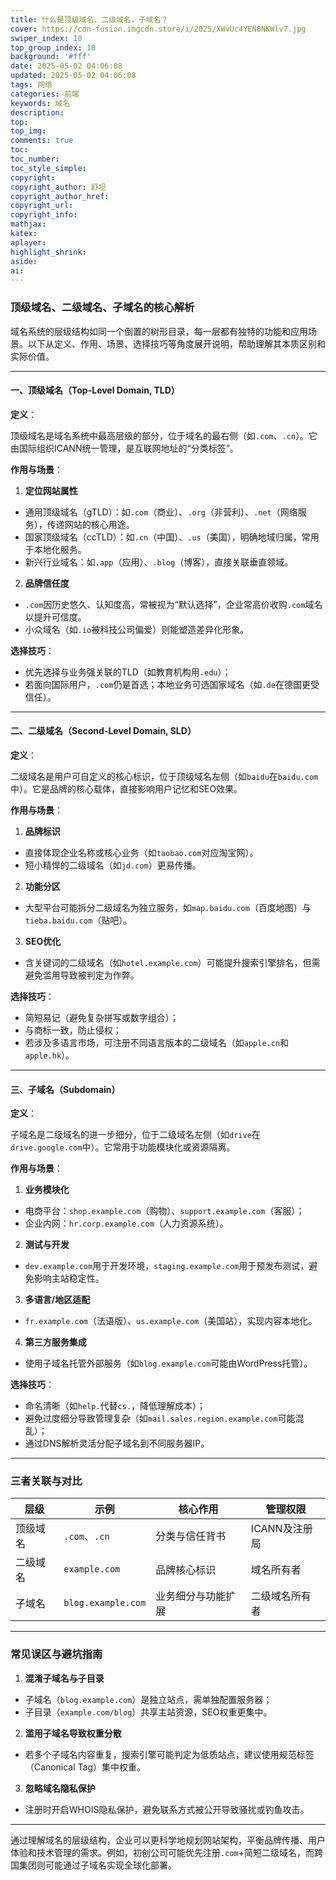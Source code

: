 ```yaml
---
title: 什么是顶级域名、二级域名，子域名？
cover: https://cdn-fusion.imgcdn.store/i/2025/XWvUc4YEN0NKWlv7.jpg
swiper_index: 10
top_group_index: 10
background: '#fff'
date: 2025-05-02 04:06:08
updated: 2025-05-02 04:06:08
tags: 网络
categories: 前端
keywords: 域名
description: 
top:
top_img:
comments: true
toc:
toc_number:
toc_style_simple:
copyright:
copyright_author: 舒坦
copyright_author_href:
copyright_url:
copyright_info:
mathjax:
katex:
aplayer:
highlight_shrink:
aside:
ai:
---
```

### 顶级域名、二级域名、子域名的核心解析

域名系统的层级结构如同一个倒置的树形目录，每一层都有独特的功能和应用场景。以下从定义、作用、场景、选择技巧等角度展开说明，帮助理解其本质区别和实际价值。

---

#### **一、顶级域名（Top-Level Domain, TLD）**

**定义**：

顶级域名是域名系统中最高层级的部分，位于域名的最右侧（如`.com`、`.cn`）。它由国际组织ICANN统一管理，是互联网地址的“分类标签”。

**作用与场景**：

1. **定位网站属性**

- 通用顶级域名（gTLD）：如`.com`（商业）、`.org`（非营利）、`.net`（网络服务），传递网站的核心用途。
- 国家顶级域名（ccTLD）：如`.cn`（中国）、`.us`（美国），明确地域归属，常用于本地化服务。
- 新兴行业域名：如`.app`（应用）、`.blog`（博客），直接关联垂直领域。

2. **品牌信任度**

- `.com`因历史悠久、认知度高，常被视为“默认选择”，企业常高价收购`.com`域名以提升可信度。
- 小众域名（如`.io`被科技公司偏爱）则能塑造差异化形象。

**选择技巧**：

- 优先选择与业务强关联的TLD（如教育机构用`.edu`）；
- 若面向国际用户，`.com`仍是首选；本地业务可选国家域名（如`.de`在德国更受信任）。

---

#### **二、二级域名（Second-Level Domain, SLD）**

**定义**：

二级域名是用户可自定义的核心标识，位于顶级域名左侧（如`baidu`在`baidu.com`中）。它是品牌的核心载体，直接影响用户记忆和SEO效果。

**作用与场景**：

1. **品牌标识**

- 直接体现企业名称或核心业务（如`taobao.com`对应淘宝网）。
- 短小精悍的二级域名（如`jd.com`）更易传播。

2. **功能分区**

- 大型平台可能拆分二级域名为独立服务，如`map.baidu.com`（百度地图）与`tieba.baidu.com`（贴吧）。

3. **SEO优化**

- 含关键词的二级域名（如`hotel.example.com`）可能提升搜索引擎排名，但需避免滥用导致被判定为作弊。

**选择技巧**：

- 简短易记（避免复杂拼写或数字组合）；
- 与商标一致，防止侵权；
- 若涉及多语言市场，可注册不同语言版本的二级域名（如`apple.cn`和`apple.hk`）。

---

#### **三、子域名（Subdomain）**

**定义**：

子域名是二级域名的进一步细分，位于二级域名左侧（如`drive`在`drive.google.com`中）。它常用于功能模块化或资源隔离。

**作用与场景**：

1. **业务模块化**

- 电商平台：`shop.example.com`（购物）、`support.example.com`（客服）；
- 企业内网：`hr.corp.example.com`（人力资源系统）。

2. **测试与开发**

- `dev.example.com`用于开发环境，`staging.example.com`用于预发布测试，避免影响主站稳定性。

3. **多语言/地区适配**

- `fr.example.com`（法语版）、`us.example.com`（美国站），实现内容本地化。

4. **第三方服务集成**

- 使用子域名托管外部服务（如`blog.example.com`可能由WordPress托管）。

**选择技巧**：

- 命名清晰（如`help.`代替`cs.`，降低理解成本）；
- 避免过度细分导致管理复杂（如`mail.sales.region.example.com`可能混乱）；
- 通过DNS解析灵活分配子域名到不同服务器IP。

---

### **三者关联与对比**

| **层级** | **示例** | **核心作用** | **管理权限** |
| --- | --- | --- | --- |
| 顶级域名 | `.com`、`.cn` | 分类与信任背书 | ICANN及注册局 |
| 二级域名 | `example.com` | 品牌核心标识 | 域名所有者 |
| 子域名 | `blog.example.com` | 业务细分与功能扩展 | 二级域名所有者 |

---

### **常见误区与避坑指南**

1. **混淆子域名与子目录**

- 子域名（`blog.example.com`）是独立站点，需单独配置服务器；
- 子目录（`example.com/blog`）共享主站资源，SEO权重更集中。

2. **滥用子域名导致权重分散**

- 若多个子域名内容重复，搜索引擎可能判定为低质站点，建议使用规范标签（Canonical Tag）集中权重。

3. **忽略域名隐私保护**

- 注册时开启WHOIS隐私保护，避免联系方式被公开导致骚扰或钓鱼攻击。

---

通过理解域名的层级结构，企业可以更科学地规划网站架构，平衡品牌传播、用户体验和技术管理的需求。例如，初创公司可能优先注册`.com`+简短二级域名，而跨国集团则可能通过子域名实现全球化部署。
